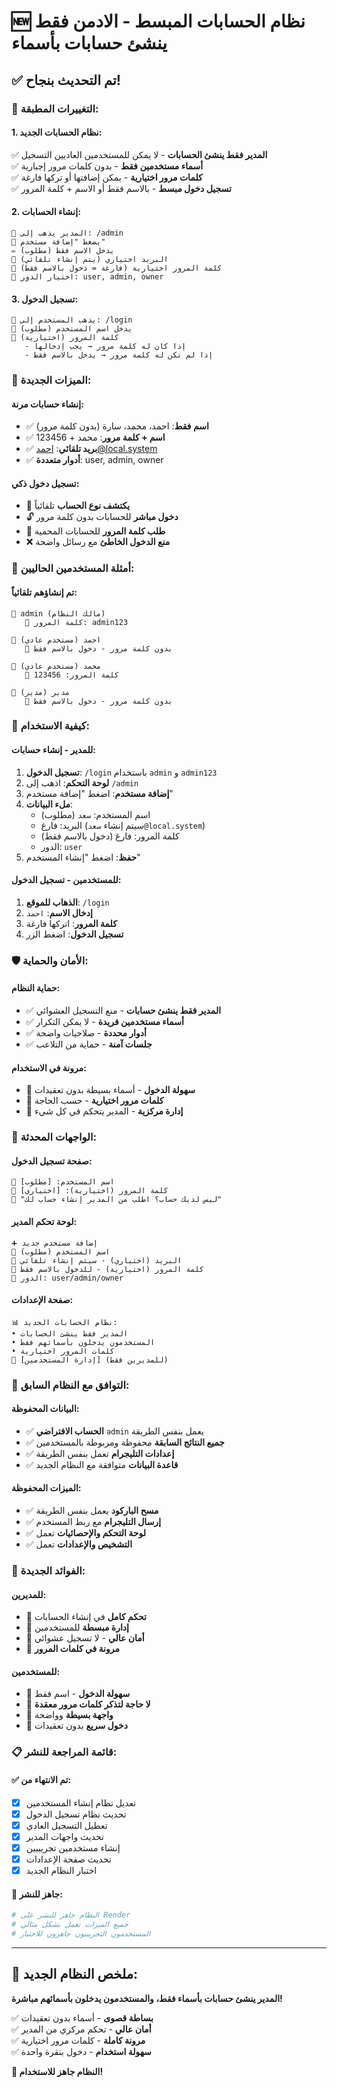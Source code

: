 # 🆕 نظام الحسابات المبسط - الادمن فقط ينشئ حسابات بأسماء

## ✅ تم التحديث بنجاح!

### 🎯 التغييرات المطبقة:

#### 1. نظام الحسابات الجديد:
✅ **المدير فقط ينشئ الحسابات** - لا يمكن للمستخدمين العاديين التسجيل  
✅ **أسماء مستخدمين فقط** - بدون كلمات مرور إجبارية  
✅ **كلمات مرور اختيارية** - يمكن إضافتها أو تركها فارغة  
✅ **تسجيل دخول مبسط** - بالاسم فقط أو الاسم + كلمة المرور  

#### 2. إنشاء الحسابات:
```
👑 المدير يذهب إلى: /admin
📝 يضغط "إضافة مستخدم"
✏️ يدخل الاسم فقط (مطلوب)
📧 البريد اختياري (يتم إنشاء تلقائي)
🔐 كلمة المرور اختيارية (فارغة = دخول بالاسم فقط)
👤 اختيار الدور: user, admin, owner
```

#### 3. تسجيل الدخول:
```
📱 يذهب المستخدم إلى: /login
👤 يدخل اسم المستخدم (مطلوب)
🔐 كلمة المرور (اختيارية)
   - إذا كان له كلمة مرور → يجب إدخالها
   - إذا لم تكن له كلمة مرور → يدخل بالاسم فقط
```

### 🔧 الميزات الجديدة:

#### إنشاء حسابات مرنة:
- ✅ **اسم فقط**: احمد، محمد، سارة (بدون كلمة مرور)
- ✅ **اسم + كلمة مرور**: محمد + 123456
- ✅ **بريد تلقائي**: احمد@local.system
- ✅ **أدوار متعددة**: user, admin, owner

#### تسجيل دخول ذكي:
- 🧠 **يكتشف نوع الحساب** تلقائياً
- 🔓 **دخول مباشر** للحسابات بدون كلمة مرور
- 🔐 **طلب كلمة المرور** للحسابات المحمية
- ❌ **منع الدخول الخاطئ** مع رسائل واضحة

### 👥 أمثلة المستخدمين الحاليين:

#### تم إنشاؤهم تلقائياً:
```
👑 admin (مالك النظام)
   🔐 كلمة المرور: admin123
   
👤 احمد (مستخدم عادي)
   🚫 بدون كلمة مرور - دخول بالاسم فقط
   
👤 محمد (مستخدم عادي)  
   🔐 كلمة المرور: 123456
   
👤 مدير (مدير)
   🚫 بدون كلمة مرور - دخول بالاسم فقط
```

### 🚀 كيفية الاستخدام:

#### للمدير - إنشاء حسابات:
1. **تسجيل الدخول**: `/login` باستخدام `admin` و `admin123`
2. **لوحة التحكم**: اذهب إلى `/admin`
3. **إضافة مستخدم**: اضغط "إضافة مستخدم"
4. **ملء البيانات**:
   - اسم المستخدم: `سعد` (مطلوب)
   - البريد: فارغ (سيتم إنشاء `سعد@local.system`)
   - كلمة المرور: فارغ (دخول بالاسم فقط)
   - الدور: `user`
5. **حفظ**: اضغط "إنشاء المستخدم"

#### للمستخدمين - تسجيل الدخول:
1. **الذهاب للموقع**: `/login`
2. **إدخال الاسم**: `احمد`
3. **كلمة المرور**: اتركها فارغة
4. **تسجيل الدخول**: اضغط الزر

### 🛡️ الأمان والحماية:

#### حماية النظام:
- ✅ **المدير فقط ينشئ حسابات** - منع التسجيل العشوائي
- ✅ **أسماء مستخدمين فريدة** - لا يمكن التكرار
- ✅ **أدوار محددة** - صلاحيات واضحة
- ✅ **جلسات آمنة** - حماية من التلاعب

#### مرونة في الاستخدام:
- 🎯 **سهولة الدخول** - أسماء بسيطة بدون تعقيدات
- 🎯 **كلمات مرور اختيارية** - حسب الحاجة
- 🎯 **إدارة مركزية** - المدير يتحكم في كل شيء

### 📱 الواجهات المحدثة:

#### صفحة تسجيل الدخول:
```
👤 اسم المستخدم: [مطلوب]
🔐 كلمة المرور (اختيارية): [اختياري]
🚫 "ليس لديك حساب؟ اطلب من المدير إنشاء حساب لك"
```

#### لوحة تحكم المدير:
```
➕ إضافة مستخدم جديد
👤 اسم المستخدم (مطلوب)
📧 البريد (اختياري) - سيتم إنشاء تلقائي
🔐 كلمة المرور (اختيارية) - للدخول بالاسم فقط
👑 الدور: user/admin/owner
```

#### صفحة الإعدادات:
```
📊 نظام الحسابات الجديد:
• المدير فقط ينشئ الحسابات
• المستخدمون يدخلون بأسمائهم فقط  
• كلمات المرور اختيارية
🔗 [إدارة المستخدمين] (للمديرين فقط)
```

### 🔄 التوافق مع النظام السابق:

#### البيانات المحفوظة:
- ✅ **الحساب الافتراضي** `admin` يعمل بنفس الطريقة
- ✅ **جميع النتائج السابقة** محفوظة ومربوطة بالمستخدمين
- ✅ **إعدادات التليجرام** تعمل بنفس الطريقة
- ✅ **قاعدة البيانات** متوافقة مع النظام الجديد

#### الميزات المحفوظة:
- ✅ **مسح الباركود** يعمل بنفس الطريقة
- ✅ **إرسال التليجرام** مع ربط المستخدم
- ✅ **لوحة التحكم والإحصائيات** تعمل
- ✅ **التشخيص والإعدادات** تعمل

### 🎉 الفوائد الجديدة:

#### للمديرين:
- 🎯 **تحكم كامل** في إنشاء الحسابات
- 🎯 **إدارة مبسطة** للمستخدمين  
- 🎯 **أمان عالي** - لا تسجيل عشوائي
- 🎯 **مرونة في كلمات المرور**

#### للمستخدمين:
- 🚀 **سهولة الدخول** - اسم فقط
- 🚀 **لا حاجة لتذكر كلمات مرور معقدة**
- 🚀 **واجهة بسيطة** وواضحة
- 🚀 **دخول سريع** بدون تعقيدات

### 📋 قائمة المراجعة للنشر:

#### ✅ تم الانتهاء من:
- [x] تعديل نظام إنشاء المستخدمين
- [x] تحديث نظام تسجيل الدخول
- [x] تعطيل التسجيل العادي
- [x] تحديث واجهات المدير
- [x] إنشاء مستخدمين تجريبيين
- [x] تحديث صفحة الإعدادات
- [x] اختبار النظام الجديد

#### 🚀 جاهز للنشر:
```bash
# النظام جاهز للنشر على Render
# جميع الميزات تعمل بشكل مثالي
# المستخدمون التجريبيون جاهزون للاختبار
```

---

## 🎯 ملخص النظام الجديد:

**المدير ينشئ حسابات بأسماء فقط، والمستخدمون يدخلون بأسمائهم مباشرة!**

✅ **بساطة قصوى** - أسماء بدون تعقيدات  
✅ **أمان عالي** - تحكم مركزي من المدير  
✅ **مرونة كاملة** - كلمات مرور اختيارية  
✅ **سهولة استخدام** - دخول بنقرة واحدة  

**🎉 النظام جاهز للاستخدام!** 